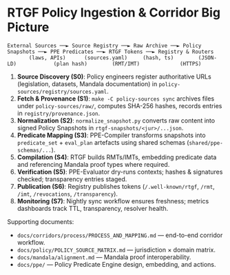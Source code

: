 # RTGF Policy Ingestion & Corridor Big Picture

```
External Sources ──► Source Registry ──► Raw Archive ──► Policy Snapshots ──► PPE Predicates ──► RTGF Tokens ──► Registry & Routers
       (laws, APIs)      (sources.yaml)     (hash, ts)        (JSON-LD)            (plan hash)        (RMT/IMT)             (HTTPS)
```

1. **Source Discovery (S0)**: Policy engineers register authoritative URLs (legislation, datasets, Mandala documentation) in `policy-sources/registry/sources.yaml`.
2. **Fetch & Provenance (S1)**: `make -C policy-sources sync` archives files under `policy-sources/raw/`, computes SHA-256 hashes, records entries in `registry/provenance.json`.
3. **Normalization (S2)**: `normalize_snapshot.py` converts raw content into signed Policy Snapshots in `rtgf-snapshots/<jur>/...json`.
4. **Predicate Mapping (S3)**: PPE-Compiler transforms snapshots into `predicate_set` + `eval_plan` artefacts using shared schemas (`shared/ppe-schemas/...`).
5. **Compilation (S4)**: RTGF builds RMTs/IMTs, embedding predicate data and referencing Mandala proof types where required.
6. **Verification (S5)**: PPE-Evaluator dry-runs contexts; hashes & signatures checked; transparency entries staged.
7. **Publication (S6)**: Registry publishes tokens (`/.well-known/rtgf`, `/rmt`, `/imt`, `/revocations`, `/transparency`).
8. **Monitoring (S7)**: Nightly sync workflow ensures freshness; metrics dashboards track TTL, transparency, resolver health.

Supporting documents:
- `docs/corridors/process/PROCESS_AND_MAPPING.md` — end-to-end corridor workflow.
- `docs/policy/POLICY_SOURCE_MATRIX.md` — jurisdiction × domain matrix.
- `docs/mandala/alignment.md` — Mandala proof interoperability.
- `docs/ppe/` — Policy Predicate Engine design, embedding, and actions.

